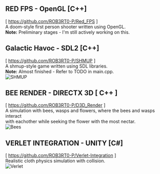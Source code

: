 ## RED FPS - OpenGL [C++] 
[ https://github.com/ROB3RT0-P/Red_FPS ] <br />
A doom-style first person shooter written using OpenGL. <br />
**Note:** Preliminary stages - I'm still actively working on this. <br />

## Galactic Havoc - SDL2 [C++] 
[ https://github.com/ROB3RT0-P/SHMUP ] <br />
A shmup-style game written using SDL libraries. <br />
**Note:** Almost finished - Refer to TODO in main.cpp. <br />
![SHMUP](https://github.com/ROB3RT0-P/ROB3RT0-P/assets/58118390/fc8b1648-a01b-424a-93c9-97a06056e887)

## BEE RENDER - DIRECTX 3D [ C++ ]
[ https://github.com/ROB3RT0-P/D3D_Render ] <br />
A simulation with bees, wasps and flowers, where the bees and wasps interact <br />
with eachother while seeking the flower with the most nectar. <br />
![Bees](https://github.com/ROB3RT0-P/ROB3RT0-P/assets/58118390/b0388067-c304-4867-9b77-04f175e83149)

## VERLET INTEGRATION - UNITY [C#] 
[ https://github.com/ROB3RT0-P/Verlet-Integration ] <br />
Realistic cloth physics simulation with collision. <br />
![Verlet](https://github.com/ROB3RT0-P/ROB3RT0-P/assets/58118390/cf3bff0b-9dd2-49cd-b3ff-1db6690146e8)
